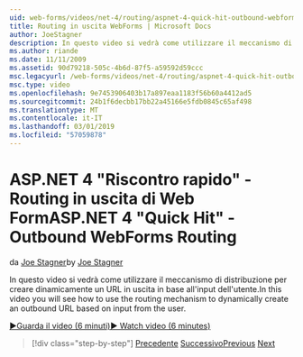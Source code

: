 ```yaml
---
uid: web-forms/videos/net-4/routing/aspnet-4-quick-hit-outbound-webforms-routing
title: Routing in uscita WebForms | Microsoft Docs
author: JoeStagner
description: In questo video si vedrà come utilizzare il meccanismo di distribuzione per creare dinamicamente un URL in uscita in base all'input dell'utente.
ms.author: riande
ms.date: 11/11/2009
ms.assetid: 90d79218-505c-4b6d-87f5-a59592d59ccc
msc.legacyurl: /web-forms/videos/net-4/routing/aspnet-4-quick-hit-outbound-webforms-routing
msc.type: video
ms.openlocfilehash: 9e7453906403b17a897eaa1183f56b60a4412ad5
ms.sourcegitcommit: 24b1f6decbb17bb22a45166e5fdb0845c65af498
ms.translationtype: MT
ms.contentlocale: it-IT
ms.lasthandoff: 03/01/2019
ms.locfileid: "57059878"
---
```

<a name="aspnet-4-quick-hit---outbound-webforms-routing"></a><span data-ttu-id="84cca-103">ASP.NET 4 "Riscontro rapido" - Routing in uscita di Web Form</span><span class="sxs-lookup"><span data-stu-id="84cca-103">ASP.NET 4 "Quick Hit" - Outbound WebForms Routing</span></span>
====================
<span data-ttu-id="84cca-104">da [Joe Stagner](https://github.com/JoeStagner)</span><span class="sxs-lookup"><span data-stu-id="84cca-104">by [Joe Stagner](https://github.com/JoeStagner)</span></span>

<span data-ttu-id="84cca-105">In questo video si vedrà come utilizzare il meccanismo di distribuzione per creare dinamicamente un URL in uscita in base all'input dell'utente.</span><span class="sxs-lookup"><span data-stu-id="84cca-105">In this video you will see how to use the routing mechanism to dynamically create an outbound URL based on input from the user.</span></span> 

[<span data-ttu-id="84cca-106">&#9654;Guarda il video (6 minuti)</span><span class="sxs-lookup"><span data-stu-id="84cca-106">&#9654; Watch video (6 minutes)</span></span>](https://channel9.msdn.com/Blogs/ASP-NET-Site-Videos/aspnet-4-quick-hit-outbound-webforms-routing)

> [!div class="step-by-step"]
> <span data-ttu-id="84cca-107">[Precedente](aspnet-4-quick-hit-declarative-webforms-routing.md)
> [Successivo](how-do-i-use-routing-with-aspnet-web-forms.md)</span><span class="sxs-lookup"><span data-stu-id="84cca-107">[Previous](aspnet-4-quick-hit-declarative-webforms-routing.md)
[Next](how-do-i-use-routing-with-aspnet-web-forms.md)</span></span>
